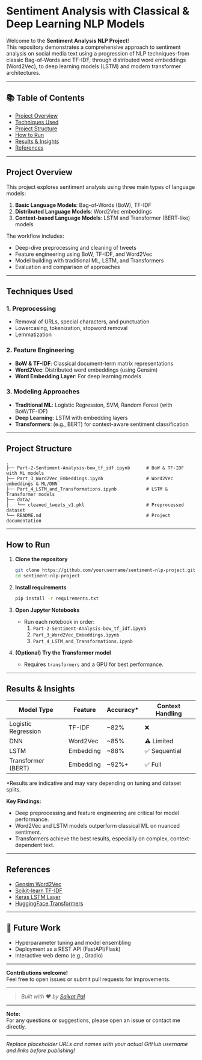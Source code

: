 # Sentiment Analysis with Classical & Deep Learning NLP Models

Welcome to the **Sentiment Analysis NLP Project**!  
This repository demonstrates a comprehensive approach to sentiment analysis on social media text using a progression of NLP techniques-from classic Bag-of-Words and TF-IDF, through distributed word embeddings (Word2Vec), to deep learning models (LSTM) and modern transformer architectures.

---

## 📚 Table of Contents

- [Project Overview](#project-overview)
- [Techniques Used](#techniques-used)
- [Project Structure](#project-structure)
- [How to Run](#how-to-run)
- [Results & Insights](#results--insights)
- [References](#references)

---

## Project Overview

This project explores sentiment analysis using three main types of language models:

1. **Basic Language Models**: Bag-of-Words (BoW), TF-IDF
2. **Distributed Language Models**: Word2Vec embeddings
3. **Context-based Language Models**: LSTM and Transformer (BERT-like) models

The workflow includes:
- Deep-dive preprocessing and cleaning of tweets
- Feature engineering using BoW, TF-IDF, and Word2Vec
- Model building with traditional ML, LSTM, and Transformers
- Evaluation and comparison of approaches

---

## Techniques Used

### 1. **Preprocessing**
- Removal of URLs, special characters, and punctuation
- Lowercasing, tokenization, stopword removal
- Lemmatization

### 2. **Feature Engineering**
- **BoW & TF-IDF**: Classical document-term matrix representations
- **Word2Vec**: Distributed word embeddings (using Gensim)
- **Word Embedding Layer**: For deep learning models

### 3. **Modeling Approaches**
- **Traditional ML**: Logistic Regression, SVM, Random Forest (with BoW/TF-IDF)
- **Deep Learning**: LSTM with embedding layers
- **Transformers**: (e.g., BERT) for context-aware sentiment classification

---

## Project Structure

```
.
├── Part-2-Sentiment-Analysis-bow_tf_idf.ipynb      # BoW & TF-IDF with ML models
├── Part_3_Word2Vec_Embeddings.ipynb                # Word2Vec embeddings & ML/DNN
├── Part_4_LSTM_and_Transformations.ipynb           # LSTM & Transformer models
├── data/
│   └── cleaned_tweets_v1.pkl                       # Preprocessed dataset
└── README.md                                       # Project documentation
```

---

## How to Run

1. **Clone the repository**
    ```bash
    git clone https://github.com/yourusername/sentiment-nlp-project.git
    cd sentiment-nlp-project
    ```

2. **Install requirements**
    ```bash
    pip install -r requirements.txt
    ```

3. **Open Jupyter Notebooks**
    - Run each notebook in order:
        1. `Part-2-Sentiment-Analysis-bow_tf_idf.ipynb`
        2. `Part_3_Word2Vec_Embeddings.ipynb`
        3. `Part_4_LSTM_and_Transformations.ipynb`

4. **(Optional) Try the Transformer model**
    - Requires `transformers` and a GPU for best performance.

---

## Results & Insights

| Model Type            | Feature        | Accuracy* | Context Handling |
|-----------------------|---------------|-----------|-----------------|
| Logistic Regression   | TF-IDF        | ~82%      | ❌              |
| DNN                   | Word2Vec      | ~85%      | ⚠️ Limited      |
| LSTM                  | Embedding     | ~88%      | ✅ Sequential   |
| Transformer (BERT)    | Embedding     | ~92%+     | ✅ Full         |

*Results are indicative and may vary depending on tuning and dataset splits.

**Key Findings:**
- Deep preprocessing and feature engineering are critical for model performance.
- Word2Vec and LSTM models outperform classical ML on nuanced sentiment.
- Transformers achieve the best results, especially on complex, context-dependent text.

---

## References

- [Gensim Word2Vec](https://radimrehurek.com/gensim/models/word2vec.html)
- [Scikit-learn TF-IDF](https://scikit-learn.org/stable/modules/generated/sklearn.feature_extraction.text.TfidfVectorizer.html)
- [Keras LSTM Layer](https://keras.io/api/layers/recurrent_layers/lstm/)
- [HuggingFace Transformers](https://huggingface.co/transformers/)

---

## 🚀 Future Work

- Hyperparameter tuning and model ensembling
- Deployment as a REST API (FastAPI/Flask)
- Interactive web demo (e.g., Gradio)

---

**Contributions welcome!**  
Feel free to open issues or submit pull requests for improvements.

---

> *Built with ❤️ by [Saikat Pal](https://github.com/saikat912)*

---

**Note:**  
For any questions or suggestions, please open an issue or contact me directly.

---

*Replace placeholder URLs and names with your actual GitHub username and links before publishing!*

